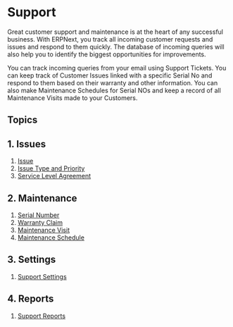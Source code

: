 <!-- add-breadcrumbs -->
# Support

Great customer support and maintenance is at the heart of any successful business. With ERPNext, you track all incoming customer requests and issues and respond to them quickly. The database of incoming queries will also help you to identify the biggest opportunities for improvements.

You can track incoming queries from your email using Support
Tickets. You can keep track of Customer Issues linked with a specific
Serial No and respond to them based on their warranty and other information.
You can also make Maintenance Schedules for Serial NOs and keep a record of all Maintenance Visits made to your Customers.

## Topics

## 1. Issues
1. [Issue](/docs/v13/user/manual/en/support/issue)
1. [Issue Type and Priority](/docs/v13/user/manual/en/support/issue-type-and-priority)
1. [Service Level Agreement](/docs/v13/user/manual/en/support/service-level-agreement)

## 2. Maintenance
1. [Serial Number](/docs/v13/user/manual/en/stock/serial-no)
1. [Warranty Claim](/docs/v13/user/manual/en/support/warranty-claim)
1. [Maintenance Visit](/docs/v13/user/manual/en/support/maintenance-visit)
1. [Maintenance Schedule](/docs/v13/user/manual/en/support/maintenance-schedule)

## 3. Settings
1. [Support Settings](/docs/v13/user/manual/en/support/support-settings)

## 4. Reports
1. [Support Reports](/docs/v13/user/manual/en/support/support_reports)
